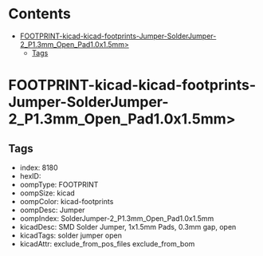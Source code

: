 



Contents
========

* [FOOTPRINT-kicad-kicad-footprints-Jumper-SolderJumper-2_P1.3mm_Open_Pad1.0x1.5mm>](#footprint-kicad-kicad-footprints-jumper-solderjumper-2_p13mm_open_pad10x15mm)
	* [Tags](#tags)

# FOOTPRINT-kicad-kicad-footprints-Jumper-SolderJumper-2_P1.3mm_Open_Pad1.0x1.5mm>

## Tags

- index: 8180
- hexID: 
- oompType: FOOTPRINT
- oompSize: kicad
- oompColor: kicad-footprints
- oompDesc: Jumper
- oompIndex: SolderJumper-2_P1.3mm_Open_Pad1.0x1.5mm
- kicadDesc: SMD Solder Jumper, 1x1.5mm Pads, 0.3mm gap, open
- kicadTags: solder jumper open
- kicadAttr: exclude_from_pos_files exclude_from_bom
